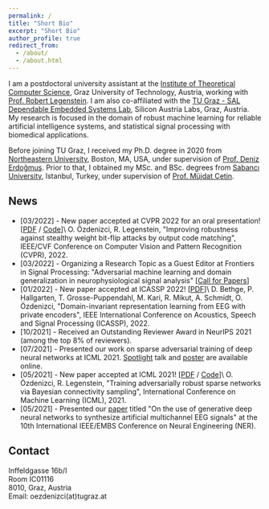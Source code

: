```yaml
---
permalink: /
title: "Short Bio"
excerpt: "Short Bio"
author_profile: true
redirect_from:
  - /about/
  - /about.html
---
```


I am a postdoctoral university assistant at the [Institute of Theoretical Computer Science](https://www.tugraz.at/en/institutes/igi/home/), Graz University of Technology, Austria, working with [Prof. Robert Legenstein](https://www.tugraz.at/en/institutes/igi/people/prof-legenstein/). I am also co-affiliated with the [TU Graz - SAL Dependable Embedded Systems Lab](https://research-network.silicon-austria.com/des-lab/), Silicon Austria Labs, Graz, Austria. My research is focused in the domain of robust machine learning for reliable artificial intelligence systems, and statistical signal processing with biomedical applications.

Before joining TU Graz, I received my Ph.D. degree in 2020 from [Northeastern University](https://www.northeastern.edu), Boston, MA, USA, under supervision of [Prof. Deniz Erdoğmuş](https://web.northeastern.edu/deniz/). Prior to that, I obtained my MSc. and BSc. degrees from [Sabancı University](https://www.sabanciuniv.edu/en/), Istanbul, Turkey, under supervision of [Prof. Müjdat Çetin](http://www.hajim.rochester.edu/ece/people/faculty/cetin_mujdat/).


## News

* [03/2022] - New paper accepted at CVPR 2022 for an oral presentation! [[PDF](https://igi-web.tugraz.at/PDF/OzdenizciLegenstein_CVPR2022.pdf) / [Code](https://github.com/IGITUGraz/OutputCodeMatching)]\\
O. Özdenizci, R. Legenstein, "Improving robustness against stealthy weight bit-flip attacks by output code matching", IEEE/CVF Conference on Computer Vision and Pattern Recognition (CVPR), 2022.
* [03/2022] - Organizing a Research Topic as a Guest Editor at Frontiers in Signal Processing: "Adversarial machine learning and domain generalization in neurophysiological signal analysis" [[Call for Papers](https://www.frontiersin.org/research-topics/33660/adversarial-machine-learning-and-domain-generalization-in-neurophysiological-signal-analysis)]
* [01/2022] - New paper accepted at ICASSP 2022! [[PDF](https://arxiv.org/pdf/2201.11613.pdf)]\\
D. Bethge, P. Hallgarten, T. Grosse-Puppendahl, M. Kari, R. Mikut, A. Schmidt, O. Özdenizci, "Domain-invariant representation learning from EEG with private encoders", IEEE International Conference on Acoustics, Speech and Signal Processing (ICASSP), 2022.
* [10/2021] - Received an Outstanding Reviewer Award in NeurIPS 2021 (among the top 8% of reviewers).
* [07/2021] - Presented our work on sparse adversarial training of deep neural networks at ICML 2021. [Spotlight](https://icml.cc/virtual/2021/poster/8563) talk and [poster](files/OzdenizciLegenstein_ICML2021_Poster.pdf) are available online.
* [05/2021] - New paper accepted at ICML 2021! [[PDF](http://proceedings.mlr.press/v139/ozdenizci21a/ozdenizci21a.pdf) / [Code](https://github.com/IGITUGraz/SparseAdversarialTraining)]\\
O. Özdenizci, R. Legenstein, "Training adversarially robust sparse networks via Bayesian connectivity sampling", International Conference on Machine Learning (ICML), 2021.
* [05/2021] - Presented our [paper](https://arxiv.org/pdf/2102.08061.pdf) titled "On the use of generative deep neural networks to synthesize artificial multichannel EEG signals" at the 10th International IEEE/EMBS Conference on Neural Engineering (NER).


## Contact

Inffeldgasse 16b/I\
Room IC01116\
8010, Graz, Austria\
Email: oezdenizci(at)tugraz.at
